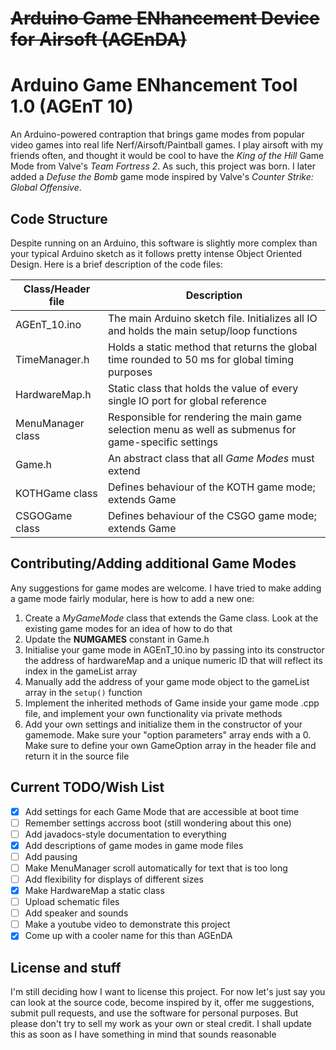 # ~~Arduino Game ENhancement Device for Airsoft (AGEnDA)~~
# Arduino Game ENhancement Tool 1.0 (AGEnT 10)

An Arduino-powered contraption that brings game modes from popular video games into real life Nerf/Airsoft/Paintball games. I play airsoft with my friends often, and thought it would be cool to have the _King of the Hill_ Game Mode from Valve's _Team Fortress 2_. As such, this project was born. I later added a _Defuse the Bomb_ game mode inspired by Valve's _Counter Strike: Global Offensive_.

## Code Structure

Despite running on an Arduino, this software is slightly more complex than your typical Arduino sketch as it follows pretty intense Object Oriented Design. Here is a brief description of the code files:

Class/Header file |Description
------------------|-----------
AGEnT_10.ino        | The main Arduino sketch file. Initializes all IO and holds the main setup/loop functions
TimeManager.h     | Holds a static method that returns the global time rounded to 50 ms for global timing purposes
HardwareMap.h     | Static class that holds the value of every single IO port for global reference
MenuManager class | Responsible for rendering the main game selection menu as well as submenus for game-specific settings
Game.h            | An abstract class that all _Game Modes_ must extend
KOTHGame class    | Defines behaviour of the KOTH game mode; extends Game
CSGOGame class    | Defines behaviour of the CSGO game mode; extends Game


## Contributing/Adding additional Game Modes

Any suggestions for game modes are welcome. I have tried to make adding a game mode fairly modular, here is how to add a new one:
1) Create a _MyGameMode_ class that extends the Game class. Look at the existing game modes for an idea of how to do that
2) Update the __NUMGAMES__ constant in Game.h
3) Initialise your game mode in AGEnT_10.ino by passing into its constructor the address of hardwareMap and a unique numeric ID that will reflect its index in the gameList array
4) Manually add the address of your game mode object to the gameList array in the `setup()` function
5) Implement the inherited methods of Game inside your game mode .cpp file, and implement your own functionality via private methods
6) Add your own settings and initialize them in the constructor of your gamemode. Make sure your "option parameters" array ends with a 0. Make sure to define your own GameOption array in the header file and return it in the source file

## Current TODO/Wish List
- [x] Add settings for each Game Mode that are accessible at boot time
- [ ] Remember settings accross boot (still wondering about this one)
- [ ] Add javadocs-style documentation to everything
- [X] Add descriptions of game modes in game mode files
- [ ] Add pausing
- [ ] Make MenuManager scroll automatically for text that is too long
- [ ] Add flexibility for displays of different sizes
- [X] Make HardwareMap a static class
- [ ] Upload schematic files
- [ ] Add speaker and sounds
- [ ] Make a youtube video to demonstrate this project
- [X] Come up with a cooler name for this than AGEnDA

## License and stuff
I'm still deciding how I want to license this project. For now let's just say you can look at the source code, become inspired by it, offer me suggestions, submit pull requests, and use the software for personal purposes. But please don't try to sell my work as your own or steal credit. I shall update this as soon as I have something in mind that sounds reasonable
